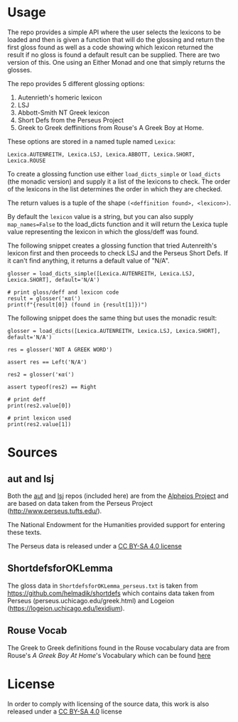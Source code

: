 # Usage

The repo provides a simple API where the user selects the lexicons to be loaded and then is given a function that will do the glossing and return the first gloss found as well as a code showing which lexicon returned the result if no gloss is found a default result can be supplied. There are two version of this. One using an Either Monad and one that simply returns the glosses. 


The repo provides 5 different glossing options:

1. Autenrieth's homeric lexicon
2. LSJ
3. Abbott-Smith NT Greek lexicon
4. Short Defs from the Perseus Project
5. Greek to Greek deffinitions from Rouse's A Greek Boy at Home.

These options are stored in a named tuple named `Lexica`:

`Lexica.AUTENREITH, Lexica.LSJ, Lexica.ABBOTT, Lexica.SHORT, Lexica.ROUSE`

To create a glossing function use either `load_dicts_simple` or `load_dicts` (the monadic version) and supply it a list of the lexicons to check. The order of the lexicons in the list determines the order in which they are checked.


The return values is a tuple of the shape `(<deffinition found>, <lexicon>)`.

By default the `lexicon` value is a string, but you can also supply `map_names=False` to the load_dicts function and it will return the Lexica tuple value representing the lexicon in which the gloss/deff was found.


The following snippet creates a glossing function that tried Autenreith's lexicon first and then proceeds to check LSJ and the Perseus Short Defs. If it can't find anything, it returns a default value of "N/A".

```
glosser = load_dicts_simple([Lexica.AUTENREITH, Lexica.LSJ, Lexica.SHORT], default='N/A')

# print gloss/deff and lexicon code
result = glosser('καί') 
print(f"{result[0]} (found in {result[1]})")
```

The following snippet does the same thing but uses the monadic result:

```
glosser = load_dicts([Lexica.AUTENREITH, Lexica.LSJ, Lexica.SHORT], default='N/A')

res = glosser('NOT A GREEK WORD')

assert res == Left('N/A')

res2 = glosser('καί')

assert typeof(res2) == Right

# print deff
print(res2.value[0])

# print lexicon used
print(res2.value[1])
```

# Sources

## aut and lsj

Both the [aut](https://github.com/alpheios-project/aut) and [lsj](https://github.com/alpheios-project/lsj) repos (included here) are from the [Alpheios Project](https://github.com/alpheios-project) and  are based on data taken from the Perseus Project (<http://www.perseus.tufts.edu/>). 

The National Endowment for the Humanities provided support for entering these texts.

The Perseus data is released under a [CC BY-SA 4.0 license](https://github.com/PerseusDL/canonical-greekLit/blob/master/license.md)


## ShortdefsforOKLemma

The gloss data in `ShortdefsforOKLemma_perseus.txt` is taken from https://github.com/helmadik/shortdefs which contains data taken from Perseus (perseus.uchicago.edu/greek.html) and Logeion (https://logeion.uchicago.edu/lexidium).

## Rouse Vocab

The Greek to Greek definitions found in the Rouse vocabulary data are from Rouse's _A Greek Boy At Home_'s Vocabulary which can be found [here](https://github.com/fhardison/rouse-a-greek-boy-at-home)

# License

In order to comply with licensing of the source data, this work is also released under a [CC BY-SA 4.0](https://creativecommons.org/licenses/by-sa/4.0/) license
